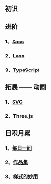 ## 初识

## 进阶

### 1、[Sass](notes/sass)

### 2、[Less](notes/less)

### 3、[TypeScript](notes/typescript)

## 拓展 —— 动画

### 1、[SVG](notes/svg)

### 2、Three.js

## 日积月累

### 1、[每日一问](every-day)

### 2、[作品集](wroks)

### 3、[样式的妙用](unusualcss)
